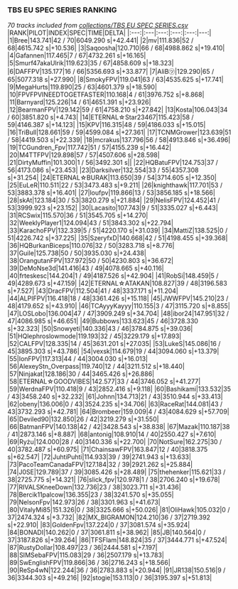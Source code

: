 ### TBS EU SPEC SERIES RANKING
*70 tracks included from [collections/TBS EU SPEC SERIES.csv](/collections/TBS%20EU%20SPEC%20SERIES.csv)*
|RANK|PILOT|INDEX|SPEC|TIME|DELTA|
|:---:|:---|:---:|:---:|:---:|---:|
|1|Bree|143.741|42 / 70|6049.290 s|+42.441|
|2|mv|111.836|52 / 68|4615.742 s|+10.536|
|3|Saqoosha|120.710|66 / 68|4988.862 s|+19.410|
|4|Gafannen|117.465|7 / 67|4732.261 s|+16.165|
|5|Smurf47akaUlrik|119.623|35 / 67|4858.609 s|+18.323|
|6|DAFFPV|135.177|16 / 66|5356.693 s|+33.877|
|7|AliB㋡|129.290|65 / 65|5077.318 s|+27.990|
|8|SmokyFPV|119.041|63 / 63|4535.625 s|+17.741|
|9|MegaHurts|119.890|25 / 63|4601.379 s|+18.590|
|10|FPVFPVINEEDTOGETFASTER|110.168|4 / 61|3976.752 s|+8.868|
|11|Barnyard|125.226|14 / 61|4651.391 s|+23.926|
|12|BearmanFPV|129.142|59 / 61|4758.210 s|+27.842|
|13|Kosta|106.043|34 / 60|3851.820 s|+4.743|
|14|ETERNAL☆Star23467|115.423|58 / 59|4146.387 s|+14.123|
|15|KPV|116.315|48 / 59|4186.033 s|+15.015|
|16|TriBull|128.661|59 / 59|4599.084 s|+27.361|
|17|TCNMGrower|123.639|51 / 58|4419.503 s|+22.339|
|18|mcrakus|137.796|56 / 58|4913.846 s|+36.496|
|19|TCGundren_Fpv|117.742|51 / 57|4155.239 s|+16.442|
|20|M4TTFPV|129.898|57 / 57|4507.606 s|+28.598|
|21|DirtyMuffin|101.300|1 / 56|3492.301 s||
|22|HQBatuFPV|124.753|37 / 56|4173.086 s|+23.453|
|23|Darksilver|132.554|33 / 55|4357.308 s|+31.254|
|24|ETERNAL☆BURAK|113.650|39 / 54|3714.605 s|+12.350|
|25|EuLeR|110.511|22 / 53|3473.483 s|+9.211|
|26|knighthawk|117.701|53 / 53|3883.378 s|+16.401|
|27|loufpv|119.866|13 / 53|3856.185 s|+18.566|
|28|skAt|123.184|30 / 53|3820.279 s|+21.884|
|29|NelisFPV|124.452|41 / 53|3999.923 s|+23.152|
|30|Lacasito|107.743|9 / 51|3335.027 s|+6.443|
|31|RCSwix|115.570|36 / 51|3545.705 s|+14.270|
|32|WeeklyPlayer1|124.094|43 / 51|3843.302 s|+22.794|
|33|KarachoFPV|132.339|5 / 51|4220.170 s|+31.039|
|34|MattiZ|138.525|0 / 51|4226.742 s|+37.225|
|35|SzeryfxD|140.668|42 / 51|4198.455 s|+39.368|
|36|HQBurkanBiceps|110.076|32 / 50|3283.718 s|+8.776|
|37|Guile|125.738|50 / 50|3935.030 s|+24.438|
|38|OrangutanFPV|137.972|50 / 50|4230.803 s|+36.672|
|39|DeMoNse3d|141.416|43 / 49|4078.665 s|+40.116|
|40|frteskesc|144.204|1 / 49|4187.526 s|+42.904|
|41|RobSi|148.459|5 / 49|4289.673 s|+47.159|
|42|ETERNAL☆ATAKAN|108.827|39 / 48|3196.583 s|+7.527|
|43|DracFPV|112.504|41 / 48|3337.171 s|+11.204|
|44|ALPIFPV|116.418|18 / 48|3361.426 s|+15.118|
|45|JWWFPV|145.210|23 / 48|4179.652 s|+43.910|
|46|TCAyyyKayyy|110.155|3 / 47|3115.720 s|+8.855|
|47|LOSLobo|136.004|47 / 47|3909.249 s|+34.704|
|48|ibor24|147.951|32 / 47|4086.985 s|+46.651|
|49|Bubbows|133.623|45 / 46|3728.330 s|+32.323|
|50|Snowyeti|140.336|43 / 46|3784.875 s|+39.036|
|51|HQlephroslowmode|119.193|32 / 45|3229.179 s|+17.893|
|52|CALFPV|128.335|14 / 45|3631.201 s|+27.035|
|53|LukeS|145.086|16 / 45|3895.303 s|+43.786|
|54|vexsk|114.679|19 / 44|3094.060 s|+13.379|
|55|IonFPV|117.313|44 / 44|3004.030 s|+16.013|
|56|AlexeyStn_Overpass|119.740|12 / 44|3211.512 s|+18.440|
|57|Ninjakat|128.186|30 / 44|3465.426 s|+26.886|
|58|ETERNAL☆GOODVIBES|142.577|33 / 44|3746.052 s|+41.277|
|59|WerdnaFPV|110.418|9 / 43|2852.416 s|+9.118|
|60|Bashikami|133.532|35 / 43|3458.240 s|+32.232|
|61|Johnn|134.713|21 / 43|3510.944 s|+33.413|
|62|obeny|136.006|0 / 43|3524.235 s|+34.706|
|63|RaceRat|144.081|43 / 43|3732.293 s|+42.781|
|64|Brombeer|159.009|4 / 43|4084.629 s|+57.709|
|65|Deviled90|132.850|26 / 42|3219.279 s|+31.550|
|66|BatmanFPV|140.138|42 / 42|3428.543 s|+38.838|
|67|Mazak|110.187|38 / 41|2873.146 s|+8.887|
|68|antonig|108.910|14 / 40|2550.427 s|+7.610|
|69|Ryżu|124.000|28 / 40|3140.336 s|+22.700|
|70|NotSure|162.275|30 / 40|3782.487 s|+60.975|
|71|ChainsawFPV|163.847|12 / 40|3818.375 s|+62.547|
|72|JuhtiPuhti|114.933|39 / 39|2741.943 s|+13.633|
|73|PacoTeamCanadaFPV|127.184|32 / 39|2921.262 s|+25.884|
|74|J0SE|129.789|37 / 39|3085.426 s|+28.489|
|75|thehenker|115.621|33 / 38|2725.775 s|+14.321|
|76|slick_fpv|120.978|1 / 38|2706.240 s|+19.678|
|77|RIVALSKneeDown|132.736|23 / 38|3023.711 s|+31.436|
|78|Bercik11palcow|136.355|23 / 38|3241.570 s|+35.055|
|79|NelsonFpv|142.973|26 / 38|3301.963 s|+41.673|
|80|VitalyMi85|151.326|0 / 38|3325.666 s|+50.026|
|81|OliHawk|105.032|0 / 37|2474.324 s|+3.732|
|82|MX_BIGRAMON|124.210|36 / 37|2719.392 s|+22.910|
|83|GoldenFpv|137.224|0 / 37|3081.574 s|+35.924|
|84|BONADI|140.262|0 / 37|3061.811 s|+38.962|
|85|JB|140.564|0 / 37|3187.826 s|+39.264|
|86|TFSFlam|148.824|35 / 37|3444.771 s|+47.524|
|87|RustyDollar|108.497|23 / 36|2444.581 s|+7.197|
|88|SIMSebaFPV|115.083|29 / 36|2507.179 s|+13.783|
|89|SwEnglishFPV|119.866|36 / 36|2716.243 s|+18.566|
|90|ReSp4wN|122.244|36 / 36|2783.883 s|+20.944|
|91|JR138|150.516|9 / 36|3344.303 s|+49.216|
|92|stogie|153.113|0 / 36|3195.397 s|+51.813|
